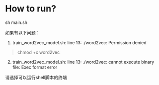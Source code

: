 # How to run?

sh main.sh

如果有以下问题：

1. train_word2vec_model.sh: line 13: ./word2vec: Permission denied

> chmod +x word2vec

2. train_word2vec_model.sh: line 13: ./word2vec: cannot execute binary file: Exec format error

请选择可以运行shell脚本的终端